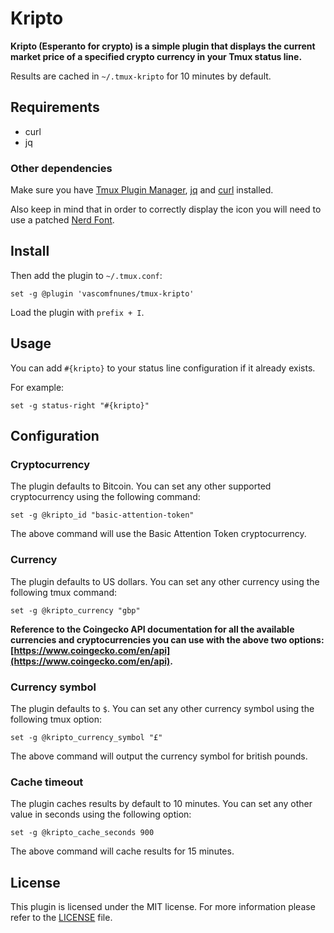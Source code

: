 # Kripto

**Kripto (Esperanto for crypto) is a simple plugin that displays the current market price of a specified crypto
currency in your Tmux status line.**

Results are cached in `~/.tmux-kripto` for 10 minutes by default.

## Requirements

- curl
- jq

### Other dependencies

Make sure you have [Tmux Plugin Manager](https://github.com/tmux-plugins/tpm),
[jq](https://stedolan.github.io/jq/download/) and [curl](https://curl.se/) installed.

Also keep in mind that in order to correctly display the
icon you will need to use a patched [Nerd Font](https://www.nerdfonts.com/).

## Install

Then add the plugin to `~/.tmux.conf`:

```tmux
set -g @plugin 'vascomfnunes/tmux-kripto'
```

Load the plugin with `prefix + I`.

## Usage

You can add `#{kripto}` to your status line configuration if it already exists.

For example:

```tmux
set -g status-right "#{kripto}"
```

## Configuration

### Cryptocurrency

The plugin defaults to Bitcoin. You can set any other supported cryptocurrency using the following
command:

```
set -g @kripto_id "basic-attention-token"
```

The above command will use the Basic Attention Token cryptocurrency.

### Currency

The plugin defaults to US dollars. You can set any other currency using the following
tmux command:

```
set -g @kripto_currency "gbp"
```

**Reference to the Coingecko API
documentation for all the available currencies and cryptocurrencies you can use with the above two options:
[https://www.coingecko.com/en/api](https://www.coingecko.com/en/api).**

### Currency symbol

The plugin defaults to `$`. You can set any other currency symbol using the following
tmux option:

```
set -g @kripto_currency_symbol "£"
```

The above command will output the currency symbol for british pounds.

### Cache timeout

The plugin caches results by default to 10 minutes. You can set any other value in seconds using the following
option:

```
set -g @kripto_cache_seconds 900
```

The above command will cache results for 15 minutes.

## License

This plugin is licensed under the MIT license. For more information please refer
to the [LICENSE](https://github.com/vascomfnunes/tmux-kripto/blob/main/LICENSE) file.
